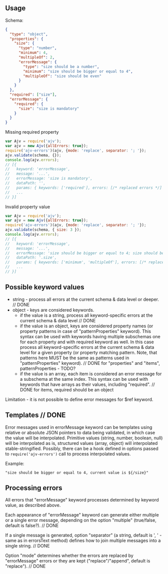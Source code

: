 

## Usage

Schema:

```json
{
  "type": "object",
  "properties": {
    "size": {
      "type": "number",
      "minimum": 4,
      "multipleOf": 2,
      "errorMessage": {
        "type": "size should be a number",
        "minimum": "size should be bigger or equal to 4",
        "multipleOf": "size should be even"
      }
    }
  },
  "required": ["size"],
  "errorMessage": {
    "required": {
      "size": "size is mandatory"
    }
  }
}
```


Missing required property

```javascript
var Ajv = require('ajv');
var ajv = new Ajv({allErrors: true});
require('ajv-errors')(ajv, {mode: 'replace', separator: '; '});
ajv.validate(schema, {});
console.log(ajv.errors);
// [{
//   keyword: 'errorMessage',
//   message: '...',
//   errorMessage: 'size is mandatory',
//   dataPath: '',
//   params: { keywords: ['required'], errors: [/* replaced errors */] }
//   ...
// }]
```


Invalid property value

```javascript
var Ajv = require('ajv');
var ajv = new Ajv({allErrors: true});
require('ajv-errors')(ajv, {mode: 'replace', separator: '; '});
ajv.validate(schema, { size: 3 });
console.log(ajv.errors);
// [{
//   keyword: 'errorMessage',
//   message: '...',
//   errorMessage: 'size should be bigger or equal to 4; size should be even',
//   dataPath: '.size',
//   params: { keywords: ['minimum', 'multipleOf'], errors: [/* replaced errors */] }
//   ...
// }]
```


## Possible keyword values

- string - process all errors at the current schema & data level or deeper. // DONE
- object - keys are considered keywords.
  - if the value is a string, process all keyword-specific errors at the current schema & data level // DONE
  - if the value is an object, keys are considered property names (or property patterns in case of "patternProperties" keyword). This syntax can be used with keywords having multiple subschemas one for each property and with required keyword as well. In this case process all keyword-specific errors at the current schema & data level for a given property (or property matching pattern. Note, that patterns here MUST be the same as patterns used in "patternProperties" keyword). // DONE for "properties" and "items", patternProperties - TODO?
  - if the value is an array, each item is considered an error message for a subschema at the same index. This syntax can be used with keywords that have arrays as their values, including "required". // DONE for items, required should be an object

Limitation - it is not possible to define error messages for $ref keyword.


## Templates // DONE

Error messages used in errorMessage keyword can be templates using relative or absolute JSON pointers to data being validated, in which case the value will be interpolated. Primitive values (string, number, boolean, null) will be interpolated as is, structured values (array, object) will interpolated stable-stringified. Possibly, there can be a hook defined in options passed to `require('ajv-errors')` call to process interpolated values.

Example:

```
"size should be bigger or equal to 4, current value is ${/size}"
```


## Processing errors

All errors that "errorMessage" keyword processes determined by keyword value, as described above.

Each appearance of "errorMessage" keyword can generate either multiple or a single error message, depending on the option "multiple" (true/false, default is false?).  // DONE

If a single message is generated, option "separator" (a string, default is ', ' - same as in errorsText method) defines how to join multiple messages into a single string. // DONE

Option "mode" determines whether the errors are replaced by "errorMessage" errors or they are kept ("replace"/"append", default is "replace"). // DONE
